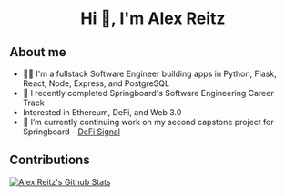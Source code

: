 <h1 align="center">Hi 👋, I'm Alex Reitz</h1>

## About me 
* 👨‍💻 I'm a fullstack Software Engineer building apps in Python, Flask, React, Node, Express, and PostgreSQL
* 🌱 I recently completed Springboard's Software Engineering Career Track
* Interested in Ethereum, DeFi, and Web 3.0
* 🔭 I’m currently continuing work on my second capstone project for Springboard - [DeFi Signal](https://github.com/Alex-Reitz/DeFi-Signal-Frontend)

## Contributions
  [![Alex Reitz's Github Stats](https://github-readme-stats.vercel.app/api?username=Alex-Reitz&count_private=true&hide=contribs,prs&show_icons=true&theme=calm)](https://github.com/Alex-Reitz/github-readme-stats)






  

